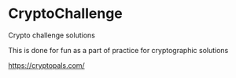 # CryptoChallenge
Crypto challenge solutions

This is done for fun as a part of practice for cryptographic solutions

https://cryptopals.com/
